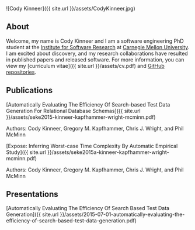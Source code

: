 
![Cody Kinneer]({{ site.url }}/assets/CodyKinneer.jpg)

## About
Welcome, my name is Cody Kinneer and I am a software engineering PhD student at
the [Institute for Software Research](http://www.isri.cmu.edu/) at [Carnegie Mellon University](http://www.cmu.edu/). I am excited about discovery,
and my research collaborations have resulted in published papers and released
software. For more information, you can view my [curriculum vitae]({{ site.url }}/assets/cv.pdf) and [GitHub repositories](https://github.com/kinneerc). 


## Publications
[Automatically Evaluating The Efficiency Of Search-based Test Data Generation For Relational Database Schemas]({{ site.url }}/assets/seke2015-kinneer-kapfhammer-wright-mcminn.pdf)

Authors: Cody Kinneer, Gregory M. Kapfhammer, Chris J. Wright, and Phil McMinn 

[Expose: Inferring Worst-case Time Complexity By Automatic Empirical Study]({{ site.url }}/assets/seke2015a-kinneer-kapfhammer-wright-mcminn.pdf)

Authors: Cody Kinneer, Gregory M. Kapfhammer, Chris J. Wright, and Phil McMinn 

## Presentations
[Automatically Evaluating The Efficiency Of Search Based Test Data Generation]({{ site.url }}/assets/2015-07-01-automatically-evaluating-the-efficiency-of-search-based-test-data-generation.pdf)

